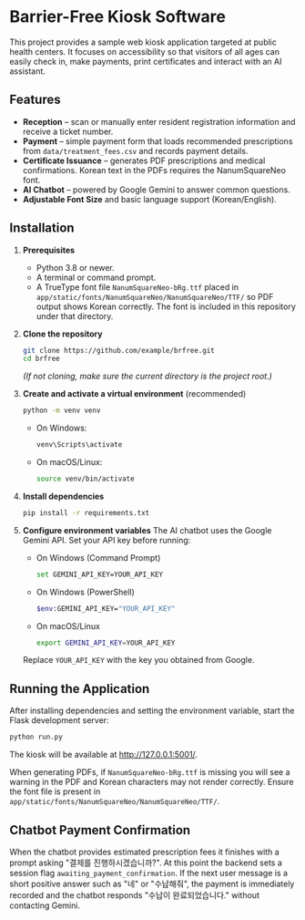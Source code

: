 # Barrier-Free Kiosk Software

This project provides a sample web kiosk application targeted at public health centers.
It focuses on accessibility so that visitors of all ages can easily check in,
make payments, print certificates and interact with an AI assistant.

## Features

- **Reception** – scan or manually enter resident registration information and
  receive a ticket number.
- **Payment** – simple payment form that loads recommended prescriptions from
  `data/treatment_fees.csv` and records payment details.
- **Certificate Issuance** – generates PDF prescriptions and medical
  confirmations. Korean text in the PDFs requires the NanumSquareNeo font.
- **AI Chatbot** – powered by Google Gemini to answer common questions.
- **Adjustable Font Size** and basic language support (Korean/English).

## Installation

1. **Prerequisites**
   - Python 3.8 or newer.
   - A terminal or command prompt.
   - A TrueType font file `NanumSquareNeo-bRg.ttf` placed in
     `app/static/fonts/NanumSquareNeo/NanumSquareNeo/TTF/` so PDF output shows Korean correctly.
     The font is included in this repository under that directory.

2. **Clone the repository**
   ```bash
   git clone https://github.com/example/brfree.git
   cd brfree
   ```
   *(If not cloning, make sure the current directory is the project root.)*

3. **Create and activate a virtual environment** (recommended)
   ```bash
   python -m venv venv
   ```
   - On Windows:
     ```bash
     venv\Scripts\activate
     ```
   - On macOS/Linux:
     ```bash
     source venv/bin/activate
     ```

4. **Install dependencies**
   ```bash
   pip install -r requirements.txt
   ```

5. **Configure environment variables**
   The AI chatbot uses the Google Gemini API. Set your API key before running:
   - On Windows (Command Prompt)
     ```bash
     set GEMINI_API_KEY=YOUR_API_KEY
     ```
   - On Windows (PowerShell)
     ```bash
     $env:GEMINI_API_KEY="YOUR_API_KEY"
     ```
   - On macOS/Linux
     ```bash
     export GEMINI_API_KEY=YOUR_API_KEY
     ```
   Replace `YOUR_API_KEY` with the key you obtained from Google.

## Running the Application

After installing dependencies and setting the environment variable, start the
Flask development server:

```bash
python run.py
```

The kiosk will be available at <http://127.0.0.1:5001/>.

When generating PDFs, if `NanumSquareNeo-bRg.ttf` is missing you will see a warning in
the PDF and Korean characters may not render correctly. Ensure the font file is
present in `app/static/fonts/NanumSquareNeo/NanumSquareNeo/TTF/`.

## Chatbot Payment Confirmation

When the chatbot provides estimated prescription fees it finishes with a prompt
asking "결제를 진행하시겠습니까?". At this point the backend sets a session flag
`awaiting_payment_confirmation`. If the next user message is a short positive
answer such as "네" or "수납해줘", the payment is immediately recorded and the
chatbot responds "수납이 완료되었습니다." without contacting Gemini.

